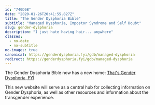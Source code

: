 ```yaml
---
id: "740D5B"
date: "2020-01-26T20:41:55.827Z"
title: "The Gender Dysphoria Bible"
subtitle: "Managed Dysphoria, Impostor Syndrome and Self Doubt"
slug: gender-dysphoria
description: "I just hate having hair... anywhere"
classes:
  - no-date
  - no-subtitle
no-images: true
canonical: https://genderdysphoria.fyi/gdb/managed-dysphoria
redirect: https://genderdysphoria.fyi/gdb/managed-dysphoria
---
```


The Gender Dysphoria Bible now has a new home: [That's Gender Dysphoria, FYI](https://genderdysphoria.fyi/gdb/)

This new website will serve as a central hub for collecting information on Gender Dysphoria, as well as other resources and information about the transgender experience.
